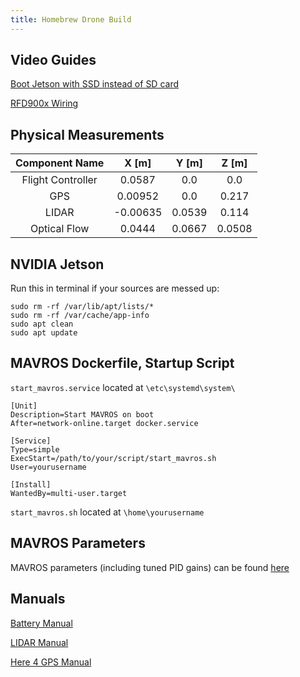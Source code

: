 ```yaml
---
title: Homebrew Drone Build
---
```


## Video Guides

[Boot Jetson with SSD instead of SD card](https://www.youtube.com/watch?v=q4fGac-nrTI)

[RFD900x Wiring](https://www.youtube.com/watch?v=UBxZTWxYdXM)

## Physical Measurements

| **Component Name** | **X [m]** | **Y [m]** | **Z [m]** |
| :----------------: | :-------: | :-------: | :-------: |
| Flight Controller  |  0.0587   |    0.0    |    0.0    |
|        GPS         |  0.00952  |    0.0    |   0.217   |
|       LIDAR        | -0.00635  |  0.0539   |   0.114   |
|    Optical Flow    |  0.0444   |  0.0667   |  0.0508   |

## NVIDIA Jetson

Run this in terminal if your sources are messed up:

```
sudo rm -rf /var/lib/apt/lists/*
sudo rm -rf /var/cache/app-info
sudo apt clean
sudo apt update
```

## MAVROS Dockerfile, Startup Script

`start_mavros.service` located at `\etc\systemd\system\`

```
[Unit]
Description=Start MAVROS on boot
After=network-online.target docker.service

[Service]
Type=simple
ExecStart=/path/to/your/script/start_mavros.sh
User=yourusername

[Install]
WantedBy=multi-user.target
```

`start_mavros.sh` located at `\home\yourusername`

## MAVROS Parameters

MAVROS parameters (including tuned PID gains) can be found [here](../../homebrew/homebrew.params)

## Manuals

[Battery Manual](../../homebrew/tattu-manual.pdf)

[LIDAR Manual](../../homebrew/lidar-manual.pdf)

[Here 4 GPS Manual](https://docs.cubepilot.org/user-guides/here-4/here-4-manual)
